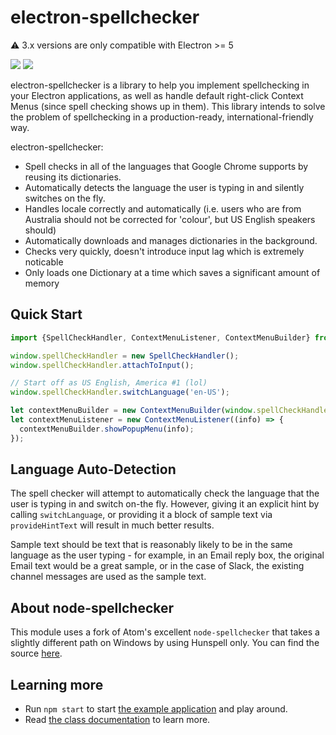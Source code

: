 # electron-spellchecker
⚠️ 3.x versions are only compatible with Electron >= 5

![](https://img.shields.io/npm/dm/electron-spellchecker.svg) <a href="https://electron-userland.github.io/electron-spellchecker/docs">![](https://electron-userland.github.io/electron-spellchecker/docs/badge.svg)</a>

electron-spellchecker is a library to help you implement spellchecking in your Electron applications, as well as handle default right-click Context Menus (since spell checking shows up in them).  This library intends to solve the problem of spellchecking in a production-ready, international-friendly way.

electron-spellchecker:

* Spell checks in all of the languages that Google Chrome supports by reusing its dictionaries.
* Automatically detects the language the user is typing in and silently switches on the fly.
* Handles locale correctly and automatically (i.e. users who are from Australia should not be corrected for 'colour', but US English speakers should)
* Automatically downloads and manages dictionaries in the background.
* Checks very quickly, doesn't introduce input lag which is extremely noticable
* Only loads one Dictionary at a time which saves a significant amount of memory

## Quick Start

```js
import {SpellCheckHandler, ContextMenuListener, ContextMenuBuilder} from 'electron-spellchecker';

window.spellCheckHandler = new SpellCheckHandler();
window.spellCheckHandler.attachToInput();

// Start off as US English, America #1 (lol)
window.spellCheckHandler.switchLanguage('en-US');

let contextMenuBuilder = new ContextMenuBuilder(window.spellCheckHandler);
let contextMenuListener = new ContextMenuListener((info) => {
  contextMenuBuilder.showPopupMenu(info);
});
```

## Language Auto-Detection

The spell checker will attempt to automatically check the language that the user is typing in and switch on-the fly. However, giving it an explicit hint by calling `switchLanguage`, or providing it a block of sample text via `provideHintText` will result in much better results.

Sample text should be text that is reasonably likely to be in the same language as the user typing - for example, in an Email reply box, the original Email text would be a great sample, or in the case of Slack, the existing channel messages are used as the sample text.

## About node-spellchecker

This module uses a fork of Atom's excellent `node-spellchecker` that takes a slightly different path on Windows by using Hunspell only. You can find the source [here](https://github.com/felixrieseberg/node-spellchecker).

## Learning more

* Run `npm start` to start [the example application](https://github.com/electron-userland/electron-spellchecker/tree/master/example) and play around.
* Read [the class documentation](https://electron-userland.github.io/electron-spellchecker/docs/) to learn more.
